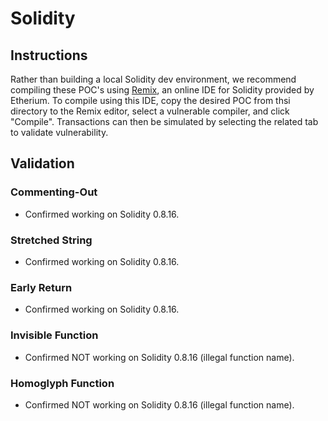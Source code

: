# Solidity

## Instructions

Rather than building a local Solidity dev environment, we recommend compiling these POC's using [Remix](https://remix.ethereum.org), an online IDE for Solidity provided by Etherium. To compile using this IDE, copy the desired POC from thsi directory to the Remix editor, select a vulnerable compiler, and click "Compile". Transactions can then be simulated by selecting the related tab to validate vulnerability.

## Validation

### Commenting-Out

- Confirmed working on Solidity 0.8.16.

### Stretched String

- Confirmed working on Solidity 0.8.16.

### Early Return

- Confirmed working on Solidity 0.8.16.

### Invisible Function

- Confirmed NOT working on Solidity 0.8.16 (illegal function name).

### Homoglyph Function

- Confirmed NOT working on Solidity 0.8.16 (illegal function name).